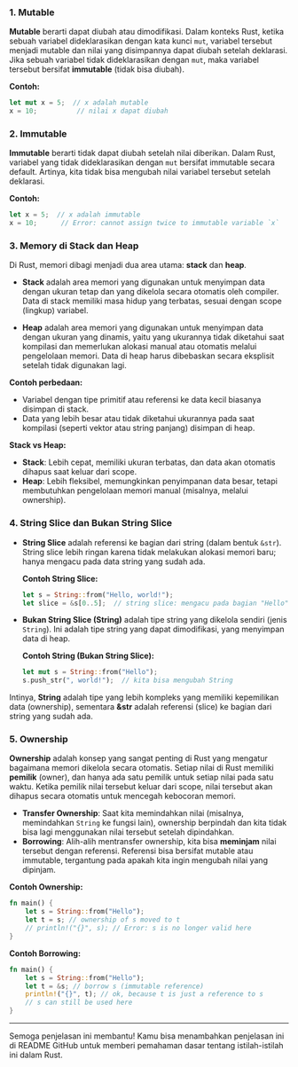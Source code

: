 ### 1. **Mutable**
   **Mutable** berarti dapat diubah atau dimodifikasi. Dalam konteks Rust, ketika sebuah variabel dideklarasikan dengan kata kunci `mut`, variabel tersebut menjadi mutable dan nilai yang disimpannya dapat diubah setelah deklarasi. Jika sebuah variabel tidak dideklarasikan dengan `mut`, maka variabel tersebut bersifat **immutable** (tidak bisa diubah).

   **Contoh:**
   ```rust
   let mut x = 5;  // x adalah mutable
   x = 10;          // nilai x dapat diubah
   ```

### 2. **Immutable**
   **Immutable** berarti tidak dapat diubah setelah nilai diberikan. Dalam Rust, variabel yang tidak dideklarasikan dengan `mut` bersifat immutable secara default. Artinya, kita tidak bisa mengubah nilai variabel tersebut setelah deklarasi.

   **Contoh:**
   ```rust
   let x = 5;  // x adalah immutable
   x = 10;      // Error: cannot assign twice to immutable variable `x`
   ```

### 3. **Memory di Stack dan Heap**
   Di Rust, memori dibagi menjadi dua area utama: **stack** dan **heap**.

   - **Stack** adalah area memori yang digunakan untuk menyimpan data dengan ukuran tetap dan yang dikelola secara otomatis oleh compiler. Data di stack memiliki masa hidup yang terbatas, sesuai dengan scope (lingkup) variabel.
   
   - **Heap** adalah area memori yang digunakan untuk menyimpan data dengan ukuran yang dinamis, yaitu yang ukurannya tidak diketahui saat kompilasi dan memerlukan alokasi manual atau otomatis melalui pengelolaan memori. Data di heap harus dibebaskan secara eksplisit setelah tidak digunakan lagi.

   **Contoh perbedaan:**
   - Variabel dengan tipe primitif atau referensi ke data kecil biasanya disimpan di stack.
   - Data yang lebih besar atau tidak diketahui ukurannya pada saat kompilasi (seperti vektor atau string panjang) disimpan di heap.

   **Stack vs Heap:**
   - **Stack**: Lebih cepat, memiliki ukuran terbatas, dan data akan otomatis dihapus saat keluar dari scope.
   - **Heap**: Lebih fleksibel, memungkinkan penyimpanan data besar, tetapi membutuhkan pengelolaan memori manual (misalnya, melalui ownership).

### 4. **String Slice dan Bukan String Slice**
   - **String Slice** adalah referensi ke bagian dari string (dalam bentuk `&str`). String slice lebih ringan karena tidak melakukan alokasi memori baru; hanya mengacu pada data string yang sudah ada.
   
     **Contoh String Slice:**
     ```rust
     let s = String::from("Hello, world!");
     let slice = &s[0..5];  // string slice: mengacu pada bagian "Hello"
     ```
   
   - **Bukan String Slice (String)** adalah tipe string yang dikelola sendiri (jenis `String`). Ini adalah tipe string yang dapat dimodifikasi, yang menyimpan data di heap.

     **Contoh String (Bukan String Slice):**
     ```rust
     let mut s = String::from("Hello");
     s.push_str(", world!");  // kita bisa mengubah String
     ```

   Intinya, **String** adalah tipe yang lebih kompleks yang memiliki kepemilikan data (ownership), sementara **&str** adalah referensi (slice) ke bagian dari string yang sudah ada.

### 5. **Ownership**
   **Ownership** adalah konsep yang sangat penting di Rust yang mengatur bagaimana memori dikelola secara otomatis. Setiap nilai di Rust memiliki **pemilik** (owner), dan hanya ada satu pemilik untuk setiap nilai pada satu waktu. Ketika pemilik nilai tersebut keluar dari scope, nilai tersebut akan dihapus secara otomatis untuk mencegah kebocoran memori.

   - **Transfer Ownership**: Saat kita memindahkan nilai (misalnya, memindahkan `String` ke fungsi lain), ownership berpindah dan kita tidak bisa lagi menggunakan nilai tersebut setelah dipindahkan.
   - **Borrowing**: Alih-alih mentransfer ownership, kita bisa **meminjam** nilai tersebut dengan referensi. Referensi bisa bersifat mutable atau immutable, tergantung pada apakah kita ingin mengubah nilai yang dipinjam.

   **Contoh Ownership:**
   ```rust
   fn main() {
       let s = String::from("Hello");
       let t = s; // ownership of s moved to t
       // println!("{}", s); // Error: s is no longer valid here
   }
   ```

   **Contoh Borrowing:**
   ```rust
   fn main() {
       let s = String::from("Hello");
       let t = &s; // borrow s (immutable reference)
       println!("{}", t); // ok, because t is just a reference to s
       // s can still be used here
   }
   ```

---

Semoga penjelasan ini membantu! Kamu bisa menambahkan penjelasan ini di README GitHub untuk memberi pemahaman dasar tentang istilah-istilah ini dalam Rust.
